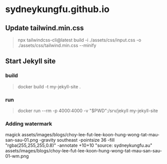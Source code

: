 # sydneykungfu.github.io

## Update tailwind.min.css

> npx tailwindcss-cli@latest build -i ./assets/css/input.css -o ./assets/css/tailwind.min.css --minify

## Start Jekyll site

### build 

> docker build -t my-jekyll-site .


### run 

> docker run --rm -p 4000:4000 -v "$PWD":/srv/jekyll my-jekyll-site

### Adding watermark

magick assets/images/blogs/choy-lee-fut-lee-koon-hung-wong-tat-mau-san-sau-01.png -gravity southeast -pointsize 36 -fill "rgba(255,255,255,0.8)" -annotate +10+10 "source: sydneykungfu.au" assets/images/blogs/choy-lee-fut-lee-koon-hung-wong-tat-mau-san-sau-01-wm.png